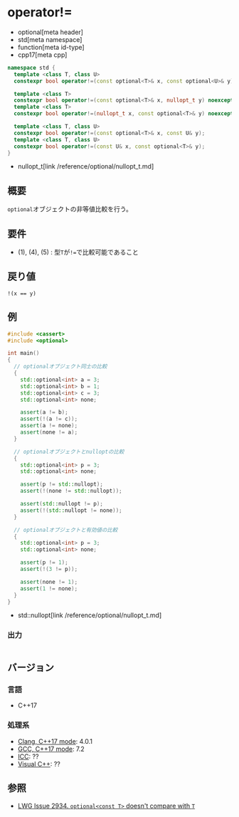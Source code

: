 # operator!=
* optional[meta header]
* std[meta namespace]
* function[meta id-type]
* cpp17[meta cpp]

```cpp
namespace std {
  template <class T, class U>
  constexpr bool operator!=(const optional<T>& x, const optional<U>& y); // (1)

  template <class T>
  constexpr bool operator!=(const optional<T>& x, nullopt_t y) noexcept; // (2)
  template <class T>
  constexpr bool operator!=(nullopt_t x, const optional<T>& y) noexcept; // (3)

  template <class T, class U>
  constexpr bool operator!=(const optional<T>& x, const U& y);           // (4)
  template <class T, class U>
  constexpr bool operator!=(const U& x, const optional<T>& y);           // (5)
}
```
* nullopt_t[link /reference/optional/nullopt_t.md]

## 概要
`optional`オブジェクトの非等値比較を行う。


## 要件
- (1), (4), (5) : 型`T`が`!=`で比較可能であること


## 戻り値
`!(x == y)`


## 例
```cpp example
#include <cassert>
#include <optional>

int main()
{
  // optionalオブジェクト同士の比較
  {
    std::optional<int> a = 3;
    std::optional<int> b = 1;
    std::optional<int> c = 3;
    std::optional<int> none;

    assert(a != b);
    assert(!(a != c));
    assert(a != none);
    assert(none != a);
  }

  // optionalオブジェクトとnulloptの比較
  {
    std::optional<int> p = 3;
    std::optional<int> none;

    assert(p != std::nullopt);
    assert(!(none != std::nullopt));

    assert(std::nullopt != p);
    assert(!(std::nullopt != none));
  }

  // optionalオブジェクトと有効値の比較
  {
    std::optional<int> p = 3;
    std::optional<int> none;

    assert(p != 1);
    assert(!(3 != p));

    assert(none != 1);
    assert(1 != none);
  }
}
```
* std::nullopt[link /reference/optional/nullopt_t.md]

### 出力
```
```

## バージョン
### 言語
- C++17

### 処理系
- [Clang, C++17 mode](/implementation.md#clang): 4.0.1
- [GCC, C++17 mode](/implementation.md#gcc): 7.2
- [ICC](/implementation.md#icc): ??
- [Visual C++](/implementation.md#visual_cpp): ??


## 参照
- [LWG Issue 2934. `optional<const T>` doesn't compare with `T`](https://wg21.cmeerw.net/lwg/issue2934)
